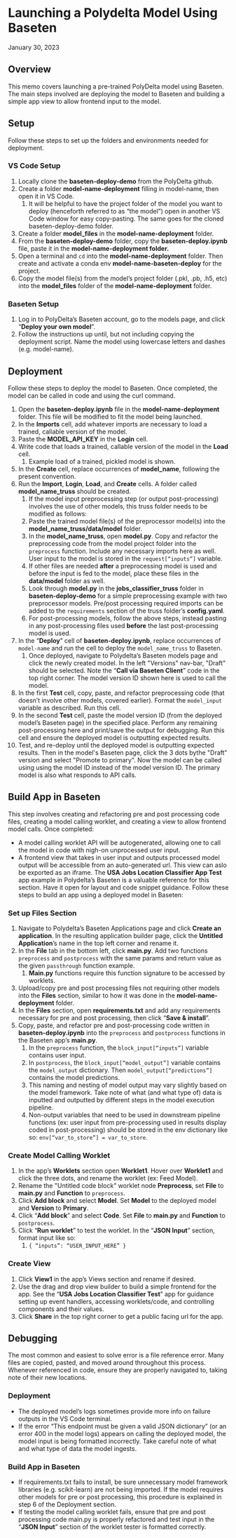 # Launching a Polydelta Model Using Baseten
January 30, 2023

## Overview
This memo covers launching a pre-trained PolyDelta model using Baseten. The main steps involved are deploying the model to Baseten and building a simple app view to allow frontend input to the model.

## Setup
Follow these steps to set up the folders and environments needed for deployment. 

### VS Code Setup
1. Locally clone the **baseten-deploy-demo** from the PolyDelta github.
2. Create a folder **model-name-deployment** filling in model-name, then open it in VS Code.
    1. It will be helpful to have the project folder of the model you want to deploy (henceforth referred to as “the model”) open in another VS Code window for easy copy-pasting. The same goes for the cloned baseten-deploy-demo folder.
3. Create a folder **model_files** in the **model-name-deployment** folder.
4. From the **baseten-deploy-demo** folder, copy the **baseten-deploy.ipynb** file,  paste it in the **model-name-deployment folder.**
5. Open a terminal and `cd` into the **model-name-deployment** folder. Then create and activate a conda env **model-name-baseten-deploy** for the project.
6. Copy the model file(s) from the model’s project folder  (.pkl, .pb, .h5, etc) into the **model_files** folder of the **model-name-deployment** folder.

### Baseten Setup
1. Log in to PolyDelta’s Baseten account, go to the models page, and click “**Deploy your own model**”.
2. Follow the instructions up until, but not including copying the deployment script. Name the model using lowercase letters and dashes (e.g. model-name).

## Deployment
Follow these steps to deploy the model to Baseten. Once completed, the model can be called in code and using the curl command.

1. Open the **baseten-deploy.ipynb** file in the **model-name-deployment** folder. This file will be modified to fit the model being launched.
2. In the **Imports** cell, add whatever imports are necessary to load a trained, callable version of the model.
3. Paste the **MODEL_API_KEY** in the **Login** cell.
4. Write code that loads a trained, callable version of the model in the **Load** cell. 
    1. Example load of a trained, pickled model is shown.
5. In the **Create** cell, replace occurrences of **model_name**,  following the present convention.
6. Run the **Import**, **Login**, **Load**, and **Create** cells. A folder called **model_name_truss** should be created.
    1. If the model input preprocessing step (or output post-processing) involves the use of other models, this truss folder needs to be modified as follows: 
    2. Paste the trained model file(s) of the preprocessor model(s) into the **model_name_truss/data/model** folder.
    3. In the **model_name_truss**, open **model.py**. Copy and refactor the preprocessing code from the model project folder into the `preprocess` function. Include any necessary imports here as well. User input to the model is stored in the `request[“inputs”]` variable.
    4. If other files are needed **after** a preprocessing model is used and before the input is fed to the model, place these files in the **data/model** folder as well.
    5. Look through **model.py** in the **jobs_classifier_truss** folder in **baseten-deploy-demo** for a simple preprocessing example with two preprocessor models. Pre/post processing required imports can be added to the `requirements` section of the truss folder’s **config.yaml**.
    6. For post-processing models, follow the above steps, instead pasting in any post-processing files used **before** the last post-processing model is used.
7. In the “**Deploy**” cell of **baseten-deploy.ipynb**, replace occurrences of `model-name` and run the cell to deploy the `model_name_truss` to Baseten.
    1. Once deployed, navigate to Polydelta’s Baseten models page and click the newly created model. In the left "Versions" nav-bar, "Draft" should be selected. Note the “**Call via Baseten Client**” code in the top right corner. The model version ID shown here is used to call the model.
8. In the first **Test** cell, copy, paste, and refactor preprocessing code (that doesn’t involve other models, covered earlier). Format the `model_input` variable as described. Run this cell.
9. In the second **Test** cell, paste the model version ID (from the deployed model’s Baseten page) in the specified place. Perform any remaining post-processing here and print/save the output for debugging. Run this cell and ensure the deployed model is outputting expected results.
10. Test, and re-deploy until the deployed model is outputting expected results. Then in the model's Baseten page, click the 3 dots bythe "Draft" version and select "Promote to primary". Now the model can be called using using the model ID instead of the model version ID. The primary model is also what responds to API calls.

## Build App in Baseten
This step involves creating and refactoring pre and post processing code files, creating a model calling worklet, and creating a view to allow frontend model calls. Once completed: 
- A model calling worklet API will be autogenerated, allowing one to call the model in code with nigh-on unprocessed user input.
- A frontend view that takes in user input and outputs processed model output will be accessible from an auto-generated url. This view can aslo be exported as an iframe.
The **USA Jobs Location Classifier App Test** app example in Polydelta’s Baseten is a valuable reference for this section. Have it open for layout and code snippet guidance. Follow these steps to build an app using a deployed model in Baseten:

### Set up Files Section
1. Navigate to Polydelta’s Baseten Applications page and click **Create an application**. In the resulting application builder page, click the **Untitled Application**’s name in the top left corner and rename it.
2. In the **File** tab in the bottom left, click **main.py**. Add two functions `preprocess` and `postprocess` with the same params and return value as the given `passthrough` function example.
    1. **Main.py** functions require this function signature to be accessed by worklets.
3. Upload/copy pre and post processing files not requiring other models into the **Files** section, similar to how it was done in the **model-name-deployment** folder.
4. In the **Files** section, open **requirements.txt** and add any requirements necessary for pre and post processing, then click “**Save & install**”.
5. Copy, paste, and refactor pre and post-processing code written in **baseten-deploy.ipynb** into the `preprocess` and `postprocess` functions in the Baseten app’s **main.py**. 
    1. In the `preprocess` function, the `block_input[“inputs”]` variable contains user input. 
    2. In `postprocess`, the `block_input[“model_output”]` variable contains the `model_output` dictionary. Then `model_output[“predictions”]` contains the model predictions.
    3. This naming and nesting of model output may vary slightly based on the model framework. Take note of what (and what type of) data is inputted and outputted by different steps in the model execution pipeline.
    4. Non-output variables that need to be used in downstream pipeline functions (ex: user input from pre-processing used in results display coded in post-processing) should be stored in the env dictionary like so: `env[“var_to_store”] = var_to_store`.

### Create Model Calling Worklet
1. In the app’s **Worklets** section open **Worklet1**. Hover over **Worklet1** and click the three dots, and rename the worklet (ex: Feed Model).
2. Rename the "Untitled code block" worklet node **Preprocess**, set **File** to **main.py** and **Function** to `preprocess`. 
3. Click **Add block** and select **Model**. Set **Model** to the deployed model and **Version** to **Primary**.
4. Click “**Add block**” and select **Code**. Set **File** to **main.py** and **Function** to `postprocess`.
5. Click “**Run worklet**” to test the worklet. In the “**JSON Input**” section, format input like so:
    1. `{ “inputs”: “USER_INPUT_HERE” }`

### Create View
1. Click **View1** in the app’s Views section and rename if desired.
2. Use the drag and drop view builder to build a simple frontend for the app. See the “**USA Jobs Location Classifier Test**”  app for guidance setting up event handlers, accessing worklets/code, and controlling components and their values.
3. Click **Share** in the top right corner to get a public facing url for the app.

## Debugging
The most common and easiest to solve error is a file reference error. Many files are copied, pasted, and moved around throughout this process. Whenever referenced in code, ensure they are properly navigated to, taking note of their new locations.

### Deployment
- The deployed model’s logs sometimes provide more info on failure outputs in the VS Code terminal.
- If the error “This endpoint must be given a valid JSON dictionary” (or an error 400 in the model logs)  appears on calling the deployed model, the model input is being formatted incorrectly. Take careful note of what and what type of data the model ingests.

### Build App in Baseten
- If requirements.txt fails to install, be sure unnecessary model framework libraries (e.g. scikit-learn) are not being imported. If the model requires other models for pre or post processing, this procedure is explained in step 6 of the Deployment section.
- If testing the model calling worklet fails, ensure that pre and post processing code main.py is properly refactored and test input in the “**JSON Input**” section of the worklet tester is formatted correctly.
